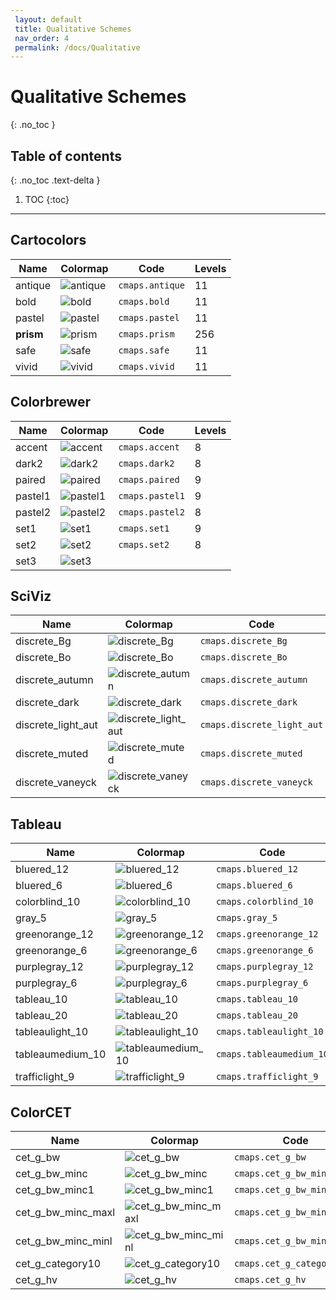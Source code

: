 ```yaml
--- 
 layout: default 
 title: Qualitative Schemes 
 nav_order: 4
 permalink: /docs/Qualitative 
--- 
```


# Qualitative Schemes
{: .no_toc } 

## Table of contents
{: .no_toc .text-delta }

1. TOC
{:toc}

---

## Cartocolors

| Name        | Colormap    | Code       | Levels     | 
| ----------- | ----------- | -----------| -----------| 
| antique| ![antique](/colormaps/assets/images/cartocolors/antique.png) | ```cmaps.antique``` | 11| 
| bold| ![bold](/colormaps/assets/images/cartocolors/bold.png) | ```cmaps.bold``` | 11| 
| pastel| ![pastel](/colormaps/assets/images/cartocolors/pastel.png) | ```cmaps.pastel``` | 11| 
| **prism**| ![prism](/colormaps/assets/images/cartocolors/prism.png) | ```cmaps.prism``` | 256| 
| safe| ![safe](/colormaps/assets/images/cartocolors/safe.png) | ```cmaps.safe``` | 11| 
| vivid| ![vivid](/colormaps/assets/images/cartocolors/vivid.png) | ```cmaps.vivid``` | 11| 

## Colorbrewer

| Name        | Colormap    | Code       | Levels     | 
| ----------- | ----------- | -----------| -----------| 
| accent| ![accent](/colormaps/assets/images/colorbrewer/accent.png) | ```cmaps.accent``` | 8| 
| dark2| ![dark2](/colormaps/assets/images/colorbrewer/dark2.png) | ```cmaps.dark2``` | 8| 
| paired| ![paired](/colormaps/assets/images/colorbrewer/paired.png) | ```cmaps.paired``` | 9| 
| pastel1| ![pastel1](/colormaps/assets/images/colorbrewer/pastel1.png) | ```cmaps.pastel1``` | 9| 
| pastel2| ![pastel2](/colormaps/assets/images/colorbrewer/pastel2.png) | ```cmaps.pastel2``` | 8| 
| set1| ![set1](/colormaps/assets/images/colorbrewer/set1.png) | ```cmaps.set1``` | 9| 
| set2| ![set2](/colormaps/assets/images/colorbrewer/set2.png) | ```cmaps.set2``` | 8| 
| set3| ![set3](/colormaps/assets/images/colorbrewer/set3.png) | 

## SciViz

| Name        | Colormap    | Code       | Levels     | 
| ----------- | ----------- | -----------| -----------| 
| discrete_Bg| ![discrete_Bg](/colormaps/assets/images/sciviz/discrete_Bg.png) | ```cmaps.discrete_Bg``` | 8| 
| discrete_Bo| ![discrete_Bo](/colormaps/assets/images/sciviz/discrete_Bo.png) | ```cmaps.discrete_Bo``` | 8| 
| discrete_autumn| ![discrete_autumn](/colormaps/assets/images/sciviz/discrete_autumn.png) | ```cmaps.discrete_autumn``` | 10| 
| discrete_dark| ![discrete_dark](/colormaps/assets/images/sciviz/discrete_dark.png) | ```cmaps.discrete_dark``` | 10| 
| discrete_light_aut| ![discrete_light_aut](/colormaps/assets/images/sciviz/discrete_light_aut.png) | ```cmaps.discrete_light_aut``` | 8| 
| discrete_muted| ![discrete_muted](/colormaps/assets/images/sciviz/discrete_muted.png) | ```cmaps.discrete_muted``` | 14| 
| discrete_vaneyck| ![discrete_vaneyck](/colormaps/assets/images/sciviz/discrete_vaneyck.png) | ```cmaps.discrete_vaneyck``` | 8| 

## Tableau

| Name        | Colormap    | Code       | Levels     | 
| ----------- | ----------- | -----------| -----------| 
| bluered_12| ![bluered_12](/colormaps/assets/images/tableau/bluered_12.png) | ```cmaps.bluered_12``` | 12| 
| bluered_6| ![bluered_6](/colormaps/assets/images/tableau/bluered_6.png) | ```cmaps.bluered_6``` | 6| 
| colorblind_10| ![colorblind_10](/colormaps/assets/images/tableau/colorblind_10.png) | ```cmaps.colorblind_10``` | 10| 
| gray_5| ![gray_5](/colormaps/assets/images/tableau/gray_5.png) | ```cmaps.gray_5``` | 5| 
| greenorange_12| ![greenorange_12](/colormaps/assets/images/tableau/greenorange_12.png) | ```cmaps.greenorange_12``` | 12| 
| greenorange_6| ![greenorange_6](/colormaps/assets/images/tableau/greenorange_6.png) | ```cmaps.greenorange_6``` | 6| 
| purplegray_12| ![purplegray_12](/colormaps/assets/images/tableau/purplegray_12.png) | ```cmaps.purplegray_12``` | 12| 
| purplegray_6| ![purplegray_6](/colormaps/assets/images/tableau/purplegray_6.png) | ```cmaps.purplegray_6``` | 6| 
| tableau_10| ![tableau_10](/colormaps/assets/images/tableau/tableau_10.png) | ```cmaps.tableau_10``` | 10| 
| tableau_20| ![tableau_20](/colormaps/assets/images/tableau/tableau_20.png) | ```cmaps.tableau_20``` | 20| 
| tableaulight_10| ![tableaulight_10](/colormaps/assets/images/tableau/tableaulight_10.png) | ```cmaps.tableaulight_10``` | 10| 
| tableaumedium_10| ![tableaumedium_10](/colormaps/assets/images/tableau/tableaumedium_10.png) | ```cmaps.tableaumedium_10``` | 10| 
| trafficlight_9| ![trafficlight_9](/colormaps/assets/images/tableau/trafficlight_9.png) | ```cmaps.trafficlight_9``` | 9| 

## ColorCET

| Name        | Colormap    | Code       | Levels     | 
| ----------- | ----------- | -----------| -----------| 
| cet_g_bw| ![cet_g_bw](/colormaps/assets/images/colorcet/cet_g_bw.png) | ```cmaps.cet_g_bw``` | 256| 
| cet_g_bw_minc| ![cet_g_bw_minc](/colormaps/assets/images/colorcet/cet_g_bw_minc.png) | ```cmaps.cet_g_bw_minc``` | 256| 
| cet_g_bw_minc1| ![cet_g_bw_minc1](/colormaps/assets/images/colorcet/cet_g_bw_minc1.png) | ```cmaps.cet_g_bw_minc1``` | 256| 
| cet_g_bw_minc_maxl| ![cet_g_bw_minc_maxl](/colormaps/assets/images/colorcet/cet_g_bw_minc_maxl.png) | ```cmaps.cet_g_bw_minc_maxl``` | 256| 
| cet_g_bw_minc_minl| ![cet_g_bw_minc_minl](/colormaps/assets/images/colorcet/cet_g_bw_minc_minl.png) | ```cmaps.cet_g_bw_minc_minl``` | 256| 
| cet_g_category10| ![cet_g_category10](/colormaps/assets/images/colorcet/cet_g_category10.png) | ```cmaps.cet_g_category10``` | 256| 
| cet_g_hv| ![cet_g_hv](/colormaps/assets/images/colorcet/cet_g_hv.png) | ```cmaps.cet_g_hv``` | 256| 

